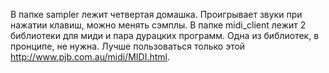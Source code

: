 В папке sampler лежит четвертая домашка. Проигрывает звуки при нажатии клавиш, можно менять сэмплы. 
В папке midi_client лежит 2 библиотеки для миди и пара дурацких программ. Одна из библиотек, в пронципе, не нужна.
Лучше пользоваться только этой http://www.pjb.com.au/midi/MIDI.html.
